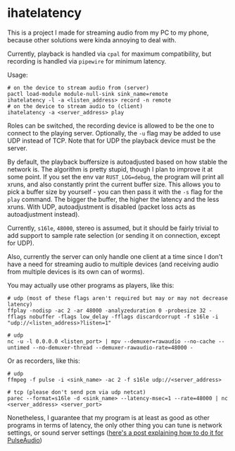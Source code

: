 # ihatelatency

This is a project I made for streaming audio from my PC to my phone,
because other solutions were kinda annoying to deal with.

Currently, playback is handled via `cpal` for maximum compatibility, but
recording is handled via `pipewire` for minimum latency.

Usage:

```shell
# on the device to stream audio from (server)
pactl load-module module-null-sink sink_name=remote
ihatelatency -l -a <listen_address> record -n remote
# on the device to stream audio to (client)
ihatelatency -a <server_address> play
```

Roles can be switched, the recording device is allowed to be the one to
connect to the playing server. Optionally, the `-u` flag may be added to
use UDP instead of TCP. Note that for UDP the playback device must be
the server.

By default, the playback buffersize is autoadjusted based on how stable
the network is. The algorithm is pretty stupid, though I plan to improve
it at some point. If you set the env var `RUST_LOG=debug`, the program
will print all xruns, and also constantly print the current buffer size.
This allows you to pick a buffer size by yourself - you can then pass it
with the `-s` flag for the `play` command. The bigger the buffer, the
higher the latency and the less xruns. With UDP, autoadjustment is
disabled (packet loss acts as autoadjustment instead).

Currently, `s16le`, `48000`, stereo is assumed, but it should be fairly
trivial to add support to sample rate selection (or sending it on
connection, except for UDP).

Also, currently the server can only handle one client at a time since I
don't have a need for streaming audio to multiple devices (and receiving
audio from multiple devices is its own can of worms).

You may actually use other programs as players, like this:

```shell
# udp (most of these flags aren't required but may or may not decrease latency)
ffplay -nodisp -ac 2 -ar 48000 -analyzeduration 0 -probesize 32 -fflags nobuffer -flags low_delay -fflags discardcorrupt -f s16le -i "udp://<listen_address>?listen=1"

# udp
nc -u -l 0.0.0.0 <listen_port> | mpv --demuxer=rawaudio --no-cache --untimed --no-demuxer-thread --demuxer-rawaudio-rate=48000 -
```

Or as recorders, like this:

```shell
# udp
ffmpeg -f pulse -i <sink_name> -ac 2 -f s16le udp://<server_address>

# tcp (please don't send pcm via udp netcat)
parec --format=s16le -d <sink_name> --latency-msec=1 --rate=48000 | nc <server_address> <server_port>
```

Nonetheless, I guarantee that my program is at least as good as other
programs in terms of latency, the only other thing you can tune is
network settings, or sound server settings ([here's a post explaining how
to do it for PulseAudio](https://juho.tykkala.fi/Pulseaudio-and-latency))
